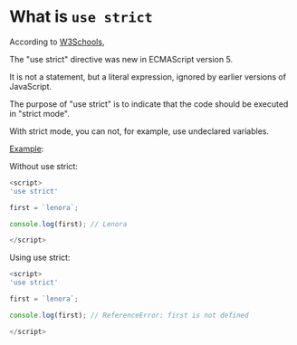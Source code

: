 # What is `use strict`

According to [W3Schools](https://www.w3schools.com/js/js_strict.asp),

The "use strict" directive was new in ECMAScript version 5.

It is not a statement, but a literal expression, ignored by earlier versions of JavaScript.

The purpose of "use strict" is to indicate that the code should be executed in "strict mode".

With strict mode, you can not, for example, use undeclared variables.

<ins>Example</ins>:

Without use strict:
```JavaScript
<script>
'use strict'

first = `lenora`;

console.log(first); // Lenora

</script>
```


Using use strict:

```JavaScript
<script>
'use strict'

first = `lenora`;

console.log(first); // ReferenceError: first is not defined

</script>
```
